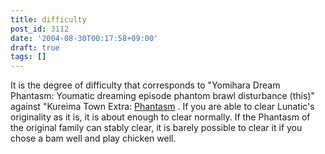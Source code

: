 ```yaml
---
title: difficulty
post_id: 3112
date: '2004-08-30T00:17:58+09:00'
draft: true
tags: []
---
```


It is the degree of difficulty that corresponds to "Yomihara Dream Phantasm: Youmatic dreaming episode phantom brawl disturbance (this)" against "Kureima Town Extra: [Phantasm](https://danmaq.com/tag/touhou-eosd-phantasm) . If you are able to clear Lunatic's originality as it is, it is about enough to clear normally. If the Phantasm of the original family can stably clear, it is barely possible to clear it if you chose a bam well and play chicken well.
